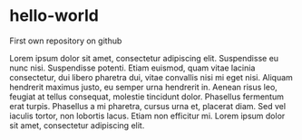 # hello-world
First own repository on github

Lorem ipsum dolor sit amet, consectetur adipiscing elit. Suspendisse eu nunc nisi. Suspendisse potenti. Etiam euismod, quam vitae lacinia consectetur, dui libero pharetra dui, vitae convallis nisi mi eget nisi. Aliquam hendrerit maximus justo, eu semper urna hendrerit in. Aenean risus leo, feugiat at tellus consequat, molestie tincidunt dolor. Phasellus fermentum erat turpis. Phasellus a mi pharetra, cursus urna et, placerat diam. Sed vel iaculis tortor, non lobortis lacus. Etiam non efficitur mi. Lorem ipsum dolor sit amet, consectetur adipiscing elit. 
